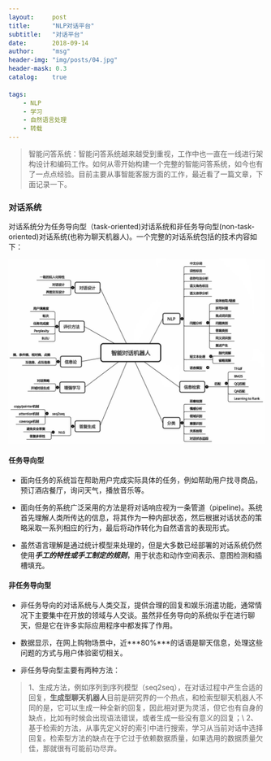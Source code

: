 ```yaml
---
layout:     post
title:      "NLP对话平台"
subtitle:   "对话平台"
date:       2018-09-14
author:     "msg"
header-img: "img/posts/04.jpg"
header-mask: 0.3
catalog:    true

tags:
    - NLP
    - 学习
    - 自然语言处理
    - 转载
---
```


> 智能问答系统：智能问答系统越来越受到重视，工作中也一直在一线进行架构设计和编码工作。如何从零开始构建一个完整的智能问答系统，如今也有了一点点经验。目前主要从事智能客服方面的工作，最近看了一篇文章，下面记录一下。

### 对话系统

对话系统分为任务导向型（task-oriented)对话系统和非任务导向型(non-task-oriented)对话系统(也称为聊天机器人)。一个完整的对话系统包括的技术内容如下：

![对话系统](/img/posts/dialog.jpg)

#### 任务导向型
* 面向任务的系统旨在帮助用户完成实际具体的任务，例如帮助用户找寻商品，预订酒店餐厅，询问天气，播放音乐等。 

* 面向任务的系统广泛采用的方法是将对话响应视为一条管道（pipeline)。系统首先理解人类所传达的信息，将其作为一种内部状态，然后根据对话状态的策略采取一系列相应的行为，最后将动作转化为自然语言的表现形式。

* 虽然语言理解是通过统计模型来处理的，但是大多数已经部署的对话系统仍然使用***手工的特性或手工制定的规则***，用于状态和动作空间表示、意图检测和插槽填充。

#### 非任务导向型

* 非任务导向的对话系统与人类交互，提供合理的回复和娱乐消遣功能，通常情况下主要集中在开放的领域与人交谈。虽然非任务导向的系统似乎在进行聊天，但是它在许多实际应用程序中都发挥了作用。

* 数据显示，在网上购物场景中，近***80%***的话语是聊天信息，处理这些问题的方式与用户体验密切相关。

* 非任务导向型主要有两种方法：

> 1、生成方法，例如序列到序列模型（seq2seq），在对话过程中产生合适的回复，**生成型聊天机器人**目前是研究界的一个热点，和检索型聊天机器人不同的是，它可以生成一种全新的回复，因此相对更为灵活，但它也有自身的缺点，比如有时候会出现语法错误，或者生成一些没有意义的回复；\\
>2、基于检索的方法，从事先定义好的索引中进行搜索，学习从当前对话中选择回复。检索型方法的缺点在于它过于依赖数据质量，如果选用的数据质量欠佳，那就很有可能前功尽弃。 
